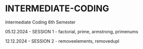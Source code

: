 # INTERMEDIATE-CODING
Intermediate Coding 6th Semester

05.12.2024 - SESSION 1 - factorial, prime, armstrong, primenums

12.12.2024 - SESSION 2 - removeelements, removedupl
